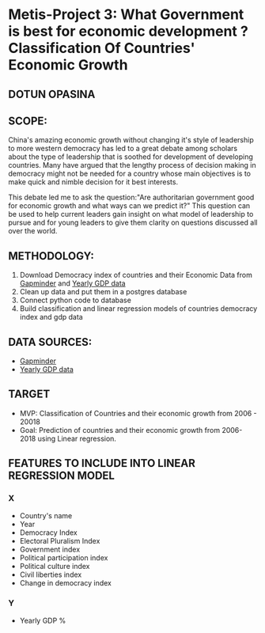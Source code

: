 # Metis-Project 3: What Government is best for economic development ? Classification Of Countries' Economic Growth
## DOTUN OPASINA


## SCOPE:

China's amazing economic growth without changing it's style of leadership to more western democracy has led to a great debate among scholars about the type of leadership that is soothed for development of developing countries. Many have argued that the lengthy process of decision making in democracy might not be needed for a country whose main objectives is to make quick and nimble decision for it best interests.

This debate led me to ask the question:"Are authoritarian government good for economic growth and what ways can we predict it?"
This question can be used to help current leaders gain insight on what model of leadership to pursue and for young leaders to give them clarity on questions discussed all over the world.


## METHODOLOGY:
1. Download Democracy index of countries and their Economic Data from [Gapminder](https://www.gapminder.org/data/documentation/democracy-index/) and [Yearly GDP data](https://data.worldbank.org/indicator/ny.gdp.mktp.cd)  <br>
2. Clean up data and put them in a postgres database<br>
3. Connect python code to database 
4. Build classification and linear regression models of countries democracy index and gdp data <br>


## DATA SOURCES:
- [Gapminder](https://www.gapminder.org/data/documentation/democracy-index/)  
- [Yearly GDP data](https://data.worldbank.org/indicator/ny.gdp.mktp.cd)

## TARGET
- MVP: Classification of Countries and their economic growth from 2006 - 20018
- Goal: Prediction of countries and their economic growth from 2006- 2018 using Linear regression.
   
## FEATURES TO INCLUDE INTO LINEAR REGRESSION MODEL
### X
- Country's name
- Year
- Democracy Index
- Electoral Pluralism Index
- Government index
- Political participation index 
- Political culture index
- Civil liberties index 
- Change in democracy index 

### Y
- Yearly GDP %

